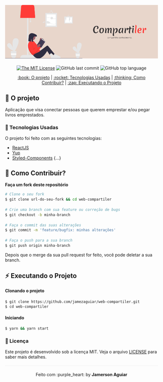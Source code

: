 <div align="center" style="margin-bottom: 20px;">
<img alt="compartiler" src="./src/assets/compartiler.png" width="auto" heigth="auto"/>
</div>

<div align="center" style="margin: 20px;">

[![The MIT License](https://img.shields.io/badge/license-MIT-green.svg?style=flat-square)](https://github.com/jamezaguiar/web-compartiler/blob/master/LICENSE)
![GitHub last commit](https://img.shields.io/github/last-commit/jamezaguiar/web-compartiler?color=green&style=flat-square)
![GitHub top language](https://img.shields.io/github/languages/top/jamezaguiar/web-compartiler?style=flat-square)

<p align="center" >
  <a href="#book-o-projeto"> :book: O projeto</a> |
  <a href="#rocket-tecnologias-usadas"> :rocket: Tecnologias Usadas</a> |
  <a href="#thinking-como-contribuir"> :thinking: Como Contribuir?</a> |
  <a href="#zap-executando-o-projeto"> :zap: Executando o Projeto </a>
</p>

</div>

## :book: O projeto

Aplicação que visa conectar pessoas que querem emprestar e/ou pegar livros emprestados.

### :rocket: Tecnologias Usadas

O projeto foi feito com as seguintes tecnologias:

- [ReactJS](https://pt-br.reactjs.org/)
- [Yup](https://github.com/jquense/yup)
- [Styled-Components](https://styled-components.com/)
  {...}

## :thinking: Como Contribuir?

**Faça um fork deste repositório**

```bash
# Clone o seu fork
$ git clone url-do-seu-fork && cd web-compartiler

# Crie uma branch com sua feature ou correção de bugs
$ git checkout -b minha-branch

# Faça o commit das suas alterações
$ git commit -m 'feature/bugfix: minhas alterações'

# Faça o push para a sua branch
$ git push origin minha-branch
```

Depois que o merge da sua pull request for feito, você pode deletar a sua branch.

## :zap: Executando o Projeto

#### Clonando o projeto

```sh
$ git clone https://github.com/jamezaguiar/web-compartiler.git
$ cd web-compartiler
```

#### Iniciando

```sh
$ yarn && yarn start
```

### :memo: Licença

Este projeto é desenvolvido sob a licença MIT. Veja o arquivo [LICENSE](LICENSE) para saber mais detalhes.

<p align="center" style="margin-top: 20px; border-top: 1px solid #eee; padding-top: 20px;">Feito com :purple_heart: by <strong> Jamerson Aguiar</strong> </p>
